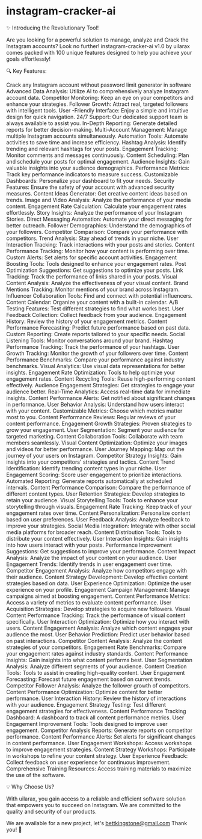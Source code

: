 # instagram-cracker-ai

✨ Introducing the Revolutionary Tool!


Are you looking for a powerful solution to manage, analyze and Crack the Instagram accounts? Look no further! instagram-cracker-ai v1.0 by uilarax comes packed with 100 unique features designed to help you achieve your goals effortlessly!

🔍 Key Features:

Crack any Instagram account without password limit generator in software
Advanced Data Analysis: Utilize AI to comprehensively analyze Instagram account data.
Competitor Monitoring: Keep an eye on your competitors and enhance your strategies.
Follower Growth: Attract real, targeted followers with intelligent tools.
User -Friendly Interface: Enjoy a simple and intuitive design for quick navigation.
24/7 Support: Our dedicated support team is always available to assist you.
In-Depth Reporting: Generate detailed reports for better decision-making.
Multi-Account Management: Manage multiple Instagram accounts simultaneously.
Automation Tools: Automate activities to save time and increase efficiency.
Hashtag Analysis: Identify trending and relevant hashtags for your posts.
Engagement Tracking: Monitor comments and messages continuously.
Content Scheduling: Plan and schedule your posts for optimal engagement.
Audience Insights: Gain valuable insights into your audience demographics.
Performance Metrics: Track key performance indicators to measure success.
Customizable Dashboards: Personalize your dashboard to fit your needs.
Security Features: Ensure the safety of your account with advanced security measures.
Content Ideas Generator: Get creative content ideas based on trends.
Image and Video Analysis: Analyze the performance of your media content.
Engagement Rate Calculation: Calculate your engagement rates effortlessly.
Story Insights: Analyze the performance of your Instagram Stories.
Direct Messaging Automation: Automate your direct messaging for better outreach.
Follower Demographics: Understand the demographics of your followers.
Competitor Comparison: Compare your performance with competitors.
Trend Analysis: Stay ahead of trends in your niche.
User Interaction Tracking: Track interactions with your posts and stories.
Content Performance Tracking: Monitor how your content is performing over time.
Custom Alerts: Set alerts for specific account activities.
Engagement Boosting Tools: Tools designed to enhance your engagement rates.
Post Optimization Suggestions: Get suggestions to optimize your posts.
Link Tracking: Track the performance of links shared in your posts.
Visual Content Analysis: Analyze the effectiveness of your visual content.
Brand Mentions Tracking: Monitor mentions of your brand across Instagram.
Influencer Collaboration Tools: Find and connect with potential influencers.
Content Calendar: Organize your content with a built-in calendar.
A/B Testing Features: Test different strategies to find what works best.
User Feedback Collection: Collect feedback from your audience.
Engagement History: Review the history of your engagement metrics.
Content Performance Forecasting: Predict future performance based on past data.
Custom Reporting: Create reports tailored to your specific needs.
Social Listening Tools: Monitor conversations around your brand.
Hashtag Performance Tracking: Track the performance of your hashtags.
User Growth Tracking: Monitor the growth of your followers over time.
Content Performance Benchmarks: Compare your performance against industry benchmarks.
Visual Analytics: Use visual data representations for better insights.
Engagement Rate Optimization: Tools to help optimize your engagement rates.
Content Recycling Tools: Reuse high-performing content effectively.
Audience Engagement Strategies: Get strategies to engage your audience better.
Real-Time Analytics: Access real-time data for immediate insights.
Content Performance Alerts: Get notified about significant changes in performance.
User Behavior Analysis: Understand how users interact with your content.
Customizable Metrics: Choose which metrics matter most to you.
Content Performance Reviews: Regular reviews of your content performance.
Engagement Growth Strategies: Proven strategies to grow your engagement.
User Segmentation: Segment your audience for targeted marketing.
Content Collaboration Tools: Collaborate with team members seamlessly.
Visual Content Optimization: Optimize your images and videos for better performance.
User Journey Mapping: Map out the journey of your users on Instagram.
Competitor Strategy Insights: Gain insights into your competitors' strategies and tactics.
Content Trend Identification: Identify trending content types in your niche.
User Engagement Scoring: Score user engagement to prioritize interactions.
Automated Reporting: Generate reports automatically at scheduled intervals.
Content Performance Comparison: Compare the performance of different content types.
User Retention Strategies: Develop strategies to retain your audience.
Visual Storytelling Tools: Tools to enhance your storytelling through visuals.
Engagement Rate Tracking: Keep track of your engagement rates over time.
Content Personalization: Personalize content based on user preferences.
User Feedback Analysis: Analyze feedback to improve your strategies.
Social Media Integration: Integrate with other social media platforms for broader reach.
Content Distribution Tools: Tools to distribute your content effectively.
User Interaction Insights: Gain insights into how users interact with your posts.
Performance Improvement Suggestions: Get suggestions to improve your performance.
Content Impact Analysis: Analyze the impact of your content on your audience.
User Engagement Trends: Identify trends in user engagement over time.
Competitor Engagement Analysis: Analyze how competitors engage with their audience.
Content Strategy Development: Develop effective content strategies based on data.
User Experience Optimization: Optimize the user experience on your profile.
Engagement Campaign Management: Manage campaigns aimed at boosting engagement.
Content Performance Metrics: Access a variety of metrics to evaluate content performance.
User Acquisition Strategies: Develop strategies to acquire new followers.
Visual Content Performance Tracking: Track the performance of visual content specifically.
User Interaction Optimization: Optimize how you interact with users.
Content Engagement Analysis: Analyze which content engages your audience the most.
User Behavior Prediction: Predict user behavior based on past interactions.
Competitor Content Analysis: Analyze the content strategies of your competitors.
Engagement Rate Benchmarks: Compare your engagement rates against industry standards.
Content Performance Insights: Gain insights into what content performs best.
User Segmentation Analysis: Analyze different segments of your audience.
Content Creation Tools: Tools to assist in creating high-quality content.
User Engagement Forecasting: Forecast future engagement based on current trends.
Competitor Follower Analysis: Analyze the follower growth of competitors.
Content Performance Optimization: Optimize content for better performance.
User Interaction History: Review the history of interactions with your audience.
Engagement Strategy Testing: Test different engagement strategies for effectiveness.
Content Performance Tracking Dashboard: A dashboard to track all content performance metrics.
User Engagement Improvement Tools: Tools designed to improve user engagement.
Competitor Analysis Reports: Generate reports on competitor performance.
Content Performance Alerts: Set alerts for significant changes in content performance.
User Engagement Workshops: Access workshops to improve engagement strategies.
Content Strategy Workshops: Participate in workshops to refine your content strategy.
User Experience Feedback: Collect feedback on user experience for continuous improvement.
Comprehensive Training Resources: Access training materials to maximize the use of the software.


💡 Why Choose Us?

With uilarax, you gain access to a reliable and efficient software solution that empowers you to succeed on Instagram. We are committed to the quality and security of our products.

We are available for a new project, let's bettkingstone@gmail.com
Thank you! 🎊

